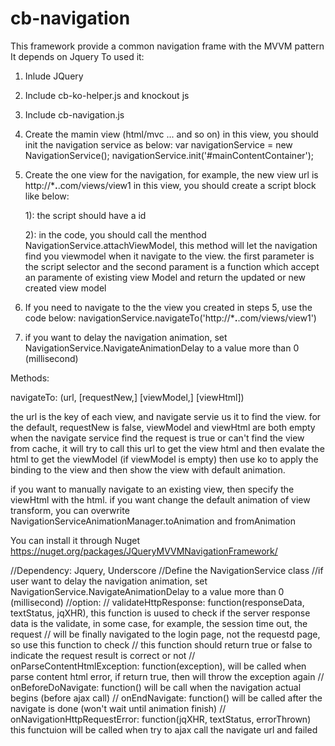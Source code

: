 cb-navigation
=============
This framework provide a common navigation frame with the MVVM pattern
It depends on Jquery
To used it:

1. Inlude JQuery

2. Include cb-ko-helper.js and knockout js

3. Include cb-navigation.js

4. Create the mamin view (html/mvc ... and so on)
   in this view, you should init the navigation service as below:
   var navigationService = new NavigationService();
   navigationService.init('#mainContentContainer');

5. Create the one view for the navigation, for example, the new view url is http://***.**.com/views/view1
   in this view, you should create a script block like below:

   <script type="text/javascript" id="homeMainViewScript">
   
		(function () {
		
			**** some js code ***
			NavigationService.attachViewModel("#homeMainViewScript", function(existingViewModel) {
                return existingViewModel ? existingViewModel : new HomeMainViewModel(new Backbone.Model({}));
                
            });
            
		})();
		
   </script>
   
   1): the script should have a id
   
   2): in the code, you should call the menthod NavigationService.attachViewModel, this method will let the navigation find you viewmodel when it navigate to the view. 
   the first parameter is the script selector and the second parament is a function which accept an paramente of existing view Model and return the updated or new created view model

6. If you need to navigate to the the view you created in steps 5, use the code below:
   navigationService.navigateTo('http://***.**.com/views/view1')
  
7. if you want to delay the navigation animation, set NavigationService.NavigateAnimationDelay to a value more than 0 (millisecond)

 Methods:
 
 navigateTo: (url, [requestNew,] [viewModel,] [viewHtml])
 
 the url is the key of each view, and navigate servie us it to find the view. for the default, requestNew is false, viewModel and viewHtml are both empty
 when the navigate service find the request is true or can't find the view from cache, it will try to call this url to get the view html and then evalate the html to get the viewModel (if viewModel is empty)
 then use ko to apply the binding to the view and then show the view with default animation.

 if you want to manually navigate to an existing view, then specify the viewHtml with the html.
 if you want change the default animation of view transform, you can overwrite NavigationServiceAnimationManager.toAnimation and fromAnimation

 You can install it through Nuget https://nuget.org/packages/JQueryMVVMNavigationFramework/ 

//Dependency: Jquery, Underscore
//Define the NavigationService class
//if user want to delay the navigation animation, set NavigationService.NavigateAnimationDelay to a value more than 0 (millisecond)
//option:
//  validateHttpResponse: function(responseData, textStatus, jqXHR), this function is uused to check if the server response data is the validate, in some case, for example, the session time out, the request
//                          will be finally navigated to the login page, not the requestd page, so use this function to check
//                          this function should return true or false to indicate the request result is correct or not
//  onParseContentHtmlException: function(exception), will be called when parse content html error, if return true, then will throw the exception again
//  onBeforeDoNavigate: function() will be call when the navigation actual begins (before ajax call)
//  onEndNavigate:  function() will be called after the navigate is done (won't wait until animation finish)
//  onNavigationHttpRequestError: function(jqXHR, textStatus, errorThrown) this functuion will be called when try to ajax call the navigate url and failed